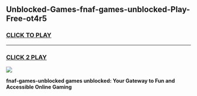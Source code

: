 
## Unblocked-Games-fnaf-games-unblocked-Play-Free-ot4r5
<h3>
<a href="https://premium76.site?title=fnaf-games-unblocked&ref=23A">CLICK TO PLAY</a></h3>
<hr>

<h3>
<a href="https://premium76.site?title=fnaf-games-unblocked&ref=23A">CLICK 2 PLAY</a>
  
</h3>

<a href="https://premium76.site?title=fnaf-games-unblocked&ref=23A"><img src="https://clearcache.store/games.png"></a>


**fnaf-games-unblocked games unblocked: Your Gateway to Fun and Accessible Online Gaming**
